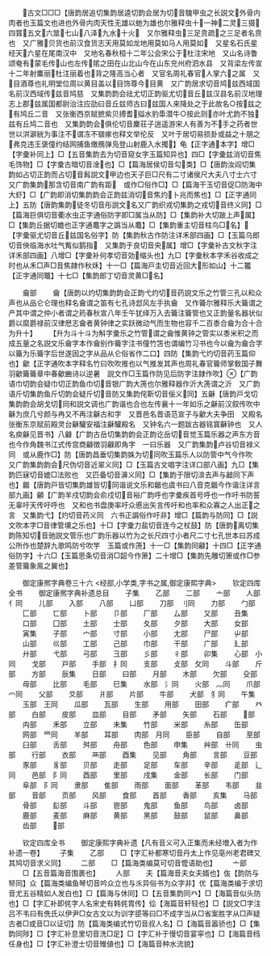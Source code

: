 <!-- { "loadSidebar": true } -->
　　古文□□□【唐韵居追切集韵居逵切韵会居为切音騩甲虫之长説文外骨内肉者也玉篇文也进也外骨内肉天性无雄以虵为雄也尔雅释虫十一神二灵三摄四寳五文六筮七山八泽九水十火　又尔雅释虫三足贲疏之三足者名贲也　又广雅贝货也前汉食货志天用莫如龙地用莫如马人用莫如　又星名石氏星经天六星在尾南汉中　又地名春秋桓十二年公会宋公于杜注宋地　又山名诗鲁颂奄有蒙毛传山也左传隂之田在山北山今在山东兖州府泗水县　又背梁左传宣十二年射麋丽杜注丽着也背之隆高当心者　又官名周礼春官人掌六之属　又目酒尊也礼明堂位周以黄目盖以目饰尊今目黄　又广韵居求切音鸠兹西域国名前汉西域传兹音鸠慈　又集韵韵会祛尤切正韵驱尤切音丘兹汉县名前汉地理志上郡兹属国都尉治注应劭曰音丘兹师古曰兹国人来降处之于此故名○按兹之有鸠丘二音　又张衡西京赋摭紫贝搏耆搤水豹馽潜牛○按此则亦叶尤韵不独兹有丘鸠二音也　又集韵韵会俱伦切音麇荘子逍遥游宋人有善为不手之药者世世以洴澼絖为事注不谓冻不皲瘃也释文举伦反　又叶于居切易损卦或益之十朋之弗克违王褒僮约结网捕鱼缴鴈弹凫登山射鹿入水擉】龟【正字通本字】增□【字彚补同上】□【五音集韵去为切音窥女字玉篇知异也】四□【字彚兹消切音焦毛饰物】□【字彚古暗切音淦也】□【篇海居侯切音勾类】□【唐韵汝阎切集韵如占切正韵而占切音髥説文甲边也天子巨□尺有二寸诸侯尺大夫八寸士六寸　又广韵集韵那含切音南广韵有距　或作□俗作□】□【篇海干玉切音促□防海中大虾】□【广韵即消切集韵韵会正韵兹消切音焦灼卜兆而焦也】□【正字通同上】五防【唐韵集韵徒冬切音彤説文名又广韵织戎切集韵之戎切音终义同】□【篇海巨俱切音衢水虫正字通俗防字即□属当从防】□【集韵补大切跛上声属】□【集韵丘据切蟾也正字通鼁字之譌当从鼁】□【集韵重主切音柱鸟□名】【字彚驱尤切音丘兹国名俗字】防【集韵秋古作防注详禾部四画】□【玉篇乌郎切音佒临海水吐气觜似鹅指　又集韵于良切音央属】增□【字彚补古文秋字注详禾部四画】八增□【字彚补何孝切音効缩头也】九□【字彚秋本字禾谷收成之时也从禾□声□音焦隷作秋秌】十一□【篇海戸圭切音近回大形如山】十二龞【正字通同鼈】十七□【集韵郎丁切音灵黄□名】

　　龠部
　　龠【唐韵以灼切集韵韵会正韵弋灼切音药説文乐之竹管三孔以和众声也从品仑仑理也释名龠谓之笛有七孔诗邶风左手执龠　又作籥尔雅释乐大籥谓之产其中谓之仲小者谓之箹春秋宣八年壬午犹绎万入去籥注籥管也又正韵量名器状似爵以縻爵禄前汉律厯志龠者黄钟律之实跃微动气而生物也容千二百黍合龠为合十合为升十】
　　【升为斗十斗为斛字彚乐之竹管谓之龠惟黄钟之管实以黍米积之而成五量之名説文乐龠字本作龠别作籥字注书僮竹笘也谓编竹习书也今以龠为龠合字以籥为乐籥字后世遂因之字从品从仑俗省作二口】四防【集韵弋灼切音药玉篇仰也】龡【正字通吹本字释名竹曰吹吹推也以气推发其声也周礼春官籥师掌敎国子舞羽龡籥籥章中春龡豳诗以逆暑　説文作□玉篇作防见后防字注隷作吹】【广韵语巾切韵会疑巾切正韵鱼巾切音银广韵大箎也尔雅释器作沂大箎谓之沂　又广韵语斤切集韵鱼斤切韵会疑斤切音防又集韵侘靳切音佞义同】五龢【唐韵戸戈切集韵韵会胡戈切同和説文调也广韵谐也合也左传襄十一年如乐之龢前汉叙传吹中龢为庶几兮颜与冉又不再注龢古和字　又晋邑名晋语范宣子与龡大夫争田　又殿名张衡东京赋前殿灵台龢驩安福注龢驩殿名　又钟名六一题跋古器铭寳龢钟也　又人名庾龢见晋书】八龣【广韵古岳切集韵韵会正韵讫岳切音觉玉篇乐器之声东方音也今作角魏书江式传宫商龣徴羽龣即角字　一曰乐器　又广韵集韵卢谷切音禄义同　或从鹿作□】防【唐韵昌垂切集韵姝为切同吹玉篇乐人以防管中气今作吹　又广韵集韵韵会尺伪切音近翠义同】□【玉篇古文唱字注详口部八画】九□【集韵匹寐切音媲□法败也　又匹备切音濞义同】□【集韵于限切渰去声与韽同下声也】龤【唐韵戸皆切集韵雄皆切同谐说文乐和龤也虞书曰八音克龤今作谐注详言部九画】龥【广韵羊戍切韵会俞戍切音裕广韵呼也字彚疾首号呼也一作吁书防誓无辜吁天传吁呼也　又和也书盘庚率吁众慼出矢言传吁和也率和众寡之人出正之言　又集韵弋】【灼切音药义同　六书正譌俗作吁非】增□【篇韵与防同】□【説文吹本字□音律管壎之乐也】十□【字彚力盐切音连今之杖鼓】防【唐韵离切集韵陈知切音驰説文管乐也广韵乐器以竹为之长尺四寸小者尺二寸七孔世本曰苏成公所作也楚辞九歌鸣防兮吹竽　玉篇或作箎】十一□【集韵同龣】十四□【正字通俗防字】十六□【玉篇思条切音消□韶今作箫】二十增□【集韵先雕切箫或作□参差管籥象鳯之翼也】

　　御定康熈字典卷三十六
<经部,小学类,字书之属,御定康熙字典>
　　钦定四库全书
　　御定康熈字典补遗总目
　　子集
　　乙部
　　二部
　　亠部
　　人部　亻同
　　儿部
　　入部
　　八部
　　凵部
　　刀部　刂同
　　力部
　　勹部
　　匚部
　　匸部
　　卜部
　　卩部
　　厂部
　　厶部
　　又部
　　丑集
　　口部
　　囗部
　　土部
　　士部
　　夂部
　　夕部
　　大部
　　女部
　　寅集
　　子部
　　宀部
　　寸部
　　小部
　　尢部
　　尸部
　　屮部
　　山部
　　巛部
　　工部
　　己部
　　巾部
　　干部
　　广部
　　廴部
　　廾部
　　弋部
　　弓部
　　彐部
　　彡部
　　彳部
　　卯集
　　心部　小同
　　戈部
　　戸部
　　手部　扌同
　　支部
　　攴部　攵同
　　斗部
　　斤部
　　方部
　　辰集
　　日部
　　曰部
　　月部
　　木部
　　欠部
　　殳部
　　毋部
　　比部
　　毛部
　　巳集
　　水部　氵同
　　火部　灬同
　　爪部　爫同
　　父部
　　爻部
　　爿部
　　片部
　　牛部
　　犬部　犭同
　　午集
　　玉部　王同
　　瓜部
　　瓦部
　　生部
　　用部
　　田部
　　疒部
　　癶部
　　白部
　　皮部
　　皿部
　　目部
　　矛部
　　矢部
　　石部
　　部
　　禸部
　　禾部
　　立部
　　未集
　　竹部
　　米部
　　糸部
　　缶部
　　网部　罒同
　　羊部
　　耳部
　　肉部　月同
　　臣部
　　自部
　　至部
　　臼部
　　舌部
　　舛部
　　舟部
　　色部
　　申集
　　艸部　卄同
　　虫部
　　行部
　　衣部
　　襾部
　　酉集
　　见部
　　角部
　　言部
　　豆部
　　豕部
　　豸部
　　贝部
　　走部
　　足部
　　车部
　　辛部
　　辵部　辶同
　　邑部　阝同
　　酉部
　　里部
　　戌集
　　金部
　　长部
　　门部
　　阜部　阝同
　　隶部
　　隹部
　　雨部
　　面部
　　革部
　　韦部
　　韭部
　　音部
　　页部
　　风部
　　食部
　　首部
　　香部
　　亥集
　　马部
　　骨部
　　髟部
　　斗部
　　鬯部
　　鬼部
　　鱼部
　　鸟部
　　卤部
　　鹿部
　　麦部
　　麻部
　　黄部
　　黑部
　　鼓部
　　鼠部
　　鼻部
　　齿部
　　部

　　钦定四库全书
　　御定康熙字典补遗【凡有音义可入正集而未经増入者为作补遗一卷】
　　子集
　　乙部
　　□【字汇补都寒切音丹太上作见亳州老君碑又其鸠切音求义同】
　　二部
　　□【篇海类编莫可切音懡语助也】
　　亠部
　　□【五音篇海音围裹也】
　　人部
　　夫【篇海音夫女夫婿也】伖【韵防与帑同】众【篇海类编鱼琴切音吟众立也与乑异俗书为众字非】优【篇海类编于求切音尤五谷精如人发白也】□【篇海与休同】□【五音集韵同癶】□【海篇音似头防也】□【字汇补即侂字人名宋史有韩侂胄传】佡【海篇音轩轻也】□【説文□字注吕不韦曰有侁氏以伊尹□女古文以为训字臣等曰□不成字当从□省案胜字从□声疑古者□或音□以证切】防【篇海类编式竹切音叔人名】□【海篇音嚣骄也】□【集韵同陟】□【字汇补息里切音洗□足】□【字汇补于慢切音宴寜也】□【海篇音绉任身也】□【字汇补澄士切音雉値也】□【海篇音种水流貌】

